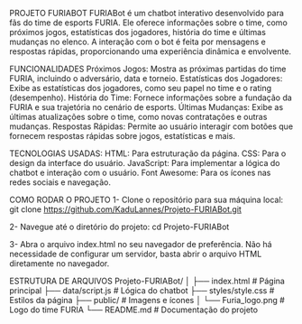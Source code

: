 PROJETO FURIABOT
FURIABot é um chatbot interativo desenvolvido para fãs do time de esports FURIA. Ele oferece informações sobre o time, como próximos jogos, estatísticas dos jogadores,
história do time e últimas mudanças no elenco. A interação com o bot é feita por mensagens e respostas rápidas, proporcionando uma experiência dinâmica e envolvente.

FUNCIONALIDADES
Próximos Jogos: Mostra as próximas partidas do time FURIA, incluindo o adversário, data e torneio.
Estatísticas dos Jogadores: Exibe as estatísticas dos jogadores, como seu papel no time e o rating (desempenho).
História do Time: Fornece informações sobre a fundação da FURIA e sua trajetória no cenário de esports.
Últimas Mudanças: Exibe as últimas atualizações sobre o time, como novas contratações e outras mudanças.
Respostas Rápidas: Permite ao usuário interagir com botões que fornecem respostas rápidas sobre jogos, estatísticas e mais.

TECNOLOGIAS USADAS:
HTML: Para estruturação da página.
CSS: Para o design da interface do usuário.
JavaScript: Para implementar a lógica do chatbot e interação com o usuário.
Font Awesome: Para os ícones nas redes sociais e navegação.

COMO RODAR O PROJETO
1- Clone o repositório para sua máquina local:
git clone https://github.com/KaduLannes/Projeto-FURIABot.git

2- Navegue até o diretório do projeto:
cd Projeto-FURIABot

3- Abra o arquivo index.html no seu navegador de preferência.
Não há necessidade de configurar um servidor, basta abrir o arquivo HTML diretamente no navegador.

ESTRUTURA DE ARQUIVOS
Projeto-FURIABot/
│
├── index.html          # Página principal
├── data/script.js      # Lógica do chatbot
├── styles/style.css    # Estilos da página
├── public/             # Imagens e ícones
│   └── Furia_logo.png  # Logo do time FURIA
└── README.md           # Documentação do projeto
